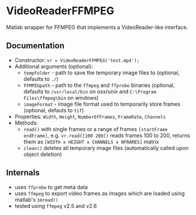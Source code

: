 # VideoReaderFFMPEG
Matlab wrapper for FFMPEG that implements a VideoReader-like interface.

## Documentation
- Constructor: `vr = VideoReaderFFMPEG('test.mp4');`
- Additional arguments (optional): 
    - `tempFolder` - path to save the temporary image files to (optional, defaults to `./`)
    - `FFMPEGpath` - path to the `ffmpeg` and `ffprobe` binaries (optional, defaults to `/usr/local/bin` on osx/unix and `C:\Program Files\ffmpeg\bin` on windows)
    - `imageFormat` - image file format used to temporarily store frames (optional, defauts to `tif`)
- Properties: `Width`, `Height`, `NumberOfFrames`, `FrameRate`, `Channels`
- Methods: 
    - `read()` with single frames or a range of frames `[startFrame endFrame]`, e.g. `vr.read([100 200])` reads frames 100 to 200, returns them as `[WIDTH x HEIGHT x CHANNELS x NFRAMES]` matrix
    - `clean()` deletes all temporary image files (automatically called upon object deletion)

## Internals
- uses `ffprobe` to get meta data
- uses `ffmpeg` to export video frames as images which are loaded using matlab's `imread()`
- tested using `ffmpeg` v2.5 and v2.6

   
